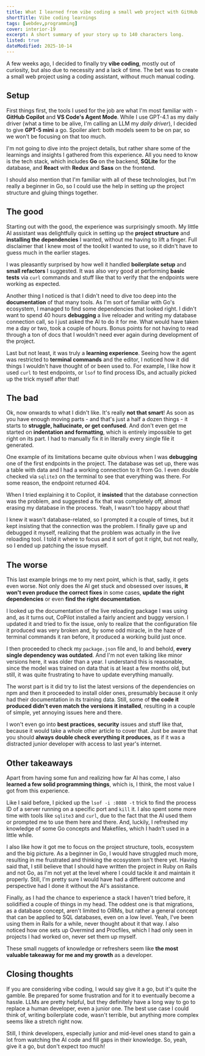 ```yaml
---
title: What I learned from vibe coding a small web project with GitHub Copilot and GPT-5 mini
shortTitle: Vibe coding learnings
tags: [webdev,programming]
cover: interior-19
excerpt: A short summary of your story up to 140 characters long.
listed: true
dateModified: 2025-10-14
---
```


A few weeks ago, I decided to finally try **vibe coding**, mostly out of curiosity, but also due to necessity and a lack of time. The bet was to create a small web project using a coding assistant, without much manual coding.

## Setup

First things first, the tools I used for the job are what I'm most familiar with - **GitHub Copilot** and **VS Code's Agent Mode**. While I use GPT-4.1 as my daily driver (what a time to be alive, I'm calling an LLM my _daily driver_), I decided to give **GPT-5 mini** a go. Spoiler alert: both models seem to be on par, so we won't be focusing on that too much.

I'm not going to dive into the project details, but rather share some of the learnings and insights I gathered from this experience. All you need to know is the tech stack, which includes **Go** on the backend, **SQLite** for the database, and **React** with **Redux** and **Sass** on the frontend.

I should also mention that I'm familiar with all of these technologies, but I'm really a beginner in Go, so I could use the help in setting up the project structure and gluing things together.

## The good

Starting out with the good, the experience was surprisingly smooth. My little AI assistant was delightfully quick in setting up the **project structure** and **installing the dependencies** I wanted, without me having to lift a finger. Full disclaimer that I knew most of the toolkit I wanted to use, so it didn't have to guess much in the earlier stages.

I was pleasantly surprised by how well it handled **boilerplate setup** and **small refactors** I suggested. It was also very good at performing **basic tests** via `curl` commands and stuff like that to verify that the endpoints were working as expected.

Another thing I noticed is that I didn't need to dive too deep into the **documentation** of that many tools. As I'm sort of familiar with Go's ecosystem, I managed to find some dependencies that looked right. I didn't want to spend 40 hours **debugging** a live reloader and writing my database connection call, so I just asked the AI to do it for me. What would have taken me a day or two, took a couple of hours. Bonus points for not having to read through a ton of docs that I wouldn't need ever again during development of the project.

Last but not least, it was truly a **learning experience**. Seeing how the agent was restricted to **terminal commands** and the editor, I noticed how it did things I wouldn't have thought of or been used to. For example, I like how it used `curl` to test endpoints, or `lsof` to find process IDs, and actually picked up the trick myself after that!

## The bad

Ok, now onwards to what I didn't like. It's really **not that smart**! As soon as you have enough moving parts - and that's just a half a dozen things - it starts to **struggle, hallucinate, or get confused**. And don't even get me started on **indentation and formatting**, which is entirely impossible to get right on its part. I had to manually fix it in literally every single file it generated.

One example of its limitations became quite obvious when I was **debugging** one of the first endpoints in the project. The database was set up, there was a table with data and I had a working connection to it from Go. I even double checked via `sqlite3` on the terminal to see that everything was there. For some reason, the endpoint returned 404.

When I tried explaining it to Copilot, it **insisted** that the database connection was the problem, and suggested a fix that was completely off, almost erasing my database in the process. Yeah, I wasn't too happy about that!

I knew it wasn't database-related, so I prompted it a couple of times, but it kept insisting that the connection was the problem. I finally gave up and debugged it myself, realizing that the problem was actually in the live reloading tool. I told it where to focus and it sort of got it right, but not really, so I ended up patching the issue myself.

## The worse

This last example brings me to my next point, which is that, sadly, it gets even worse. Not only does the AI get stuck and obsessed over issues, **it won't even produce the correct fixes** in some cases, **update the right dependencies** or even **find the right documentation**.

I looked up the documentation of the live reloading package I was using and, as it turns out, CoPilot installed a fairly ancient and buggy version. I updated it and tried to fix the issue, only to realize that the configuration file it produced was very broken and, by some odd miracle, in the haze of terminal commands it ran before, it produced a working build just once.

I then proceeded to check my `package.json` file and, lo and behold, **every single dependency was outdated**. And I'm not even talking like minor versions here, it was older than a year. I understand this is reasonable, since the model was trained on data that is at least a few months old, but still, it was quite frustrating to have to update everything manually.

The worst part is it did try to list the latest versions of the dependencies on npm and then it proceeded to install older ones, presumably because it only had their documentation in its training data. Still, some of **the code it produced didn't even match the versions it installed**, resulting in a couple of simple, yet annoying issues here and there.

I won't even go into **best practices**, **security** issues and stuff like that, because it would take a whole other article to cover that. Just be aware that you should **always double check everything it produces**, as if it was a distracted junior developer with access to last year's internet.

## Other takeaways

Apart from having some fun and realizing how far AI has come, I also **learned a few solid programming things**, which is, I think, the most value I got from this experience.

Like I said before, I picked up the `lsof -i :8080 -t` trick to find the process ID of a server running on a specific port and `kill` it. I also spent some more time with tools like `sqlite3` and `curl`, due to the fact that the AI used them or prompted me to use them here and there. And, luckily, I refreshed my knowledge of some Go concepts and Makefiles, which I hadn't used in a little while.

I also like how it got me to focus on the project structure, tools, ecosystem and the big picture. As a beginner in Go, I would have struggled much more, resulting in me frustrated and thinking the ecosystem isn't there yet. Having said that, I still believe that I should have written the project in Ruby on Rails and not Go, as I'm not yet at the level where I could tackle it and maintain it properly. Still, I'm pretty sure I would have had a different outcome and perspective had I done it without the AI's assistance.

Finally, as I had the chance to experience a stack I haven't tried before, it solidified a couple of things in my head. The oddest one is that migrations, as a database concept, aren't limited to ORMs, but rather a general concept that can be applied to SQL databases, even on a low level. Yeah, I've been using them in Rails for a while, never thought about it that way. I also noticed how one sets up Overmind and Procfiles, which I had only seen in projects I had worked on, never set them up myself.

These small nuggets of knowledge or refreshers seem like **the most valuable takeaway for me and my growth** as a developer.

## Closing thoughts

If you are considering vibe coding, I would say give it a go, but it's quite the gamble. Be prepared for some frustration and for it to eventually become a hassle. LLMs are pretty helpful, but they definitely have a long way to go to replace a human developer, even a junior one. The best use case I could think of, writing boilerplate code, wasn't terrible, but anything more complex seems like a stretch right now.

Still, I think developers, especially junior and mid-level ones stand to gain a lot from watching the AI code and fill gaps in their knowledge. So, yeah, give it a go, but don't expect too much!
